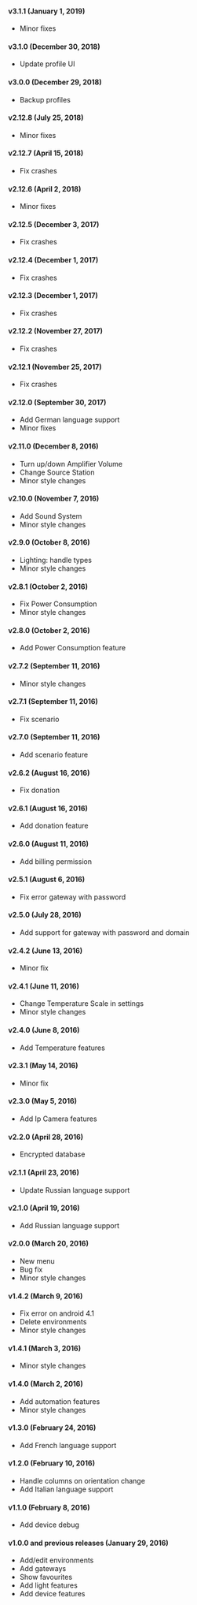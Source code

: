 #### v3.1.1 (January 1, 2019)

- Minor fixes

#### v3.1.0 (December 30, 2018)

- Update profile UI

#### v3.0.0 (December 29, 2018)

- Backup profiles

#### v2.12.8 (July 25, 2018)

- Minor fixes

#### v2.12.7 (April 15, 2018)

- Fix crashes

#### v2.12.6 (April 2, 2018)

- Minor fixes

#### v2.12.5 (December 3, 2017)

- Fix crashes

#### v2.12.4 (December 1, 2017)

- Fix crashes

#### v2.12.3 (December 1, 2017)

- Fix crashes

#### v2.12.2 (November 27, 2017)

- Fix crashes

#### v2.12.1 (November 25, 2017)

- Fix crashes

#### v2.12.0 (September 30, 2017)

- Add German language support
- Minor fixes

#### v2.11.0 (December 8, 2016)

- Turn up/down Amplifier Volume
- Change Source Station
- Minor style changes

#### v2.10.0 (November 7, 2016)

- Add Sound System
- Minor style changes

#### v2.9.0 (October 8, 2016)

- Lighting: handle types
- Minor style changes

#### v2.8.1 (October 2, 2016)

- Fix Power Consumption
- Minor style changes

#### v2.8.0 (October 2, 2016)

- Add Power Consumption feature

#### v2.7.2 (September 11, 2016)

- Minor style changes

#### v2.7.1 (September 11, 2016)

- Fix scenario

#### v2.7.0 (September 11, 2016)

- Add scenario feature

#### v2.6.2 (August 16, 2016)

- Fix donation

#### v2.6.1 (August 16, 2016)

- Add donation feature

#### v2.6.0 (August 11, 2016)

- Add billing permission

#### v2.5.1 (August 6, 2016)

- Fix error gateway with password

#### v2.5.0 (July 28, 2016)

- Add support for gateway with password and domain

#### v2.4.2 (June 13, 2016)

- Minor fix

#### v2.4.1 (June 11, 2016)

- Change Temperature Scale in settings
- Minor style changes

#### v2.4.0 (June 8, 2016)

- Add Temperature features

#### v2.3.1 (May 14, 2016)

- Minor fix

#### v2.3.0 (May 5, 2016)

- Add Ip Camera features

#### v2.2.0 (April 28, 2016)

- Encrypted database

#### v2.1.1 (April 23, 2016)

- Update Russian language support

#### v2.1.0 (April 19, 2016)

- Add Russian language support

#### v2.0.0 (March 20, 2016)

- New menu
- Bug fix
- Minor style changes

#### v1.4.2 (March 9, 2016)

- Fix error on android 4.1
- Delete environments
- Minor style changes

#### v1.4.1 (March 3, 2016)

- Minor style changes

#### v1.4.0 (March 2, 2016)

- Add automation features
- Minor style changes

#### v1.3.0 (February 24, 2016)

- Add French language support

#### v1.2.0 (February 10, 2016)

- Handle columns on orientation change
- Add Italian language support

#### v1.1.0 (February 8, 2016)

- Add device debug

#### v1.0.0 and previous releases (January 29, 2016)

- Add/edit environments
- Add gateways
- Show favourites
- Add light features
- Add device features